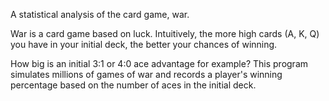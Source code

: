 A statistical analysis of the card game, war.

War is a card game based on luck. Intuitively, the more high cards (A, K, Q) you have in your initial deck, the better your chances of winning. 

How big is an initial 3:1 or 4:0 ace advantage for example? This program simulates millions of games of war and records a player's winning percentage based on the number of aces in the initial deck. 